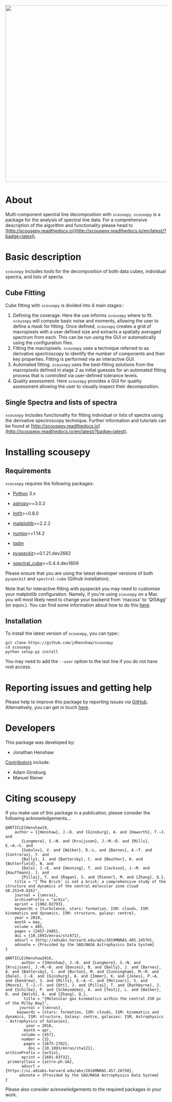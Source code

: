 <p align="center">
<img src="docs/SCOUSE_LOGO.png"  alt="" width = "550" />
</p>

About
=====

Multi-component spectral line decomposition with ``scousepy``. ``scousepy`` is a
package for the analysis of spectral line data. For a comprehensive description
of the algorithm and functionality please head to
[http://scousepy.readthedocs.io](http://scousepy.readthedocs.io/en/latest/?badge=latest).

Basic description
=================

``scousepy`` includes tools for the decomposition of both data cubes, individual
spectra, and lists of specta.

Cube Fitting
------------

Cube fitting with ``scousepy`` is divided into 4 main stages::

1. Defining the coverage. Here the use informs ``scousepy`` where to fit.
``scousepy`` will compute basic noise and moments, allowing the user to define a
mask for fitting. Once defined, ``scousepy`` creates a grid of macropixels with
a user defined size and extracts a spatially averaged spectrum from each. This
can be run using the GUI or automatically using the configuration files.
2. Fitting the macropixels. ``scousepy`` uses a technique referred to as
derivative spectroscopy to identify the number of components and their key
properties. Fitting is performed via an interactive GUI.
3. Automated fitting. ``scousepy`` uses the best-fitting solutions from the
macropixels defined in stage 2 as initial guesses for an automated fitting
process that is controlled via user-defined tolerance levels.
4. Quality assessment. Here ``scousepy`` provides a GUI for quality assessment
allowing the user to visually inspect their decomposition.

Single Spectra and lists of spectra
-----------------------------------

``scousepy`` includes functionality for fitting individual or lists of spectra
using the derivative spectroscopy technique. Further information and tutorials
can be found at [http://scousepy.readthedocs.io](http://scousepy.readthedocs.io/en/latest/?badge=latest).


Installing scousepy
===================

Requirements
------------

``scousepy`` requires the following packages:

* [Python](http://www.python.org) 3.x

* [astropy](http://www.astropy.org/)>=3.0.2
* [lmfit](http://lmfit.github.io/lmfit-py/)>=0.8.0
* [matplotlib](https://matplotlib.org/)>=2.2.2
* [numpy](http://www.numpy.org/)>=1.14.2
* [tqdm](https://github.com/tqdm/tqdm)
* [pyspeckit](http://pyspeckit.readthedocs.io/en/latest/)>=0.1.21.dev2682
* [spectral_cube](http://spectral-cube.readthedocs.io/en/latest/)>=0.4.4.dev1809

Please ensure that you are using the latest developer versions of both ``pyspeckit``
and ``spectral-cube`` (Github installation).

Note that for interactive fitting with pyspeckit you may need to customise your
matplotlib configuration. Namely, if you're using ``scousepy`` on a Mac you will
most likely need to change your backend from 'macosx' to 'Qt5Agg' (or equiv.).
You can find some information about how to do this [here](https://matplotlib.org/users/customizing.html#customizing-matplotlib).

Installation
------------

To install the latest version of ``scousepy``, you can type::

    git clone https://github.com/jdhenshaw/scousepy
    cd scousepy
    python setup.py install

You may need to add the ``--user`` option to the last line if you do not have
root access.

Reporting issues and getting help
=================================

Please help to improve this package by reporting issues via [GitHub](https://github.com/jdhenshaw/scousepy/issues).
Alternatively, you can get in touch [here](mailto:jonathan.d.henshaw@gmail.com).

Developers
==========

This package was developed by:

* Jonathan Henshaw

[Contributors](https://github.com/jdhenshaw/scousepy/graphs/contributors) include:

* Adam Ginsburg
* Manuel Riener

Citing scousepy
===============

If you make use of this package in a publication, please consider the following
acknowledgements...

```
@ARTICLE{Henshaw19,
    author = {{Henshaw}, J.~D. and {Ginsburg}, A. and {Haworth}, T.~J. and
       {Longmore}, S.~N. and {Kruijssen}, J.~M.~D. and {Mills}, E.~A.~C. and
       {Sokolov}, V. and {Walker}, D.~L. and {Barnes}, A.~T. and {Contreras}, Y. and
       {Bally}, J. and {Battersby}, C. and {Beuther}, H. and {Butterfield}, N. and
       {Dale}, J.~E. and {Henning}, T. and {Jackson}, J.~M. and {Kauffmann}, J. and
       {Pillai}, T. and {Ragan}, S. and {Riener}, M. and {Zhang}, Q.},
    title = "{`The Brick' is not a brick: a comprehensive study of the structure and dynamics of the central molecular zone cloud G0.253+0.016}",
    journal = {\mnras},
    archivePrefix = "arXiv",
    eprint = {1902.02793},
    keywords = {turbulence, stars: formation, ISM: clouds, ISM: kinematics and dynamics, ISM: structure, galaxy: centre},
    year = 2019,
    month = may,
    volume = 485,
    pages = {2457-2485},
    doi = {10.1093/mnras/stz471},
    adsurl = {http://adsabs.harvard.edu/abs/2019MNRAS.485.2457H},
    adsnote = {Provided by the SAO/NASA Astrophysics Data System}
}

@ARTICLE{Henshaw2016,
       author = {{Henshaw}, J.~D. and {Longmore}, S.~N. and {Kruijssen}, J.~M.~D. and {Davies}, B. and {Bally}, J. and {Barnes}, A. and {Battersby}, C. and {Burton}, M. and {Cunningham}, M.~R. and {Dale}, J.~E. and {Ginsburg}, A. and {Immer}, K. and {Jones}, P.~A. and {Kendrew}, S. and {Mills}, E.~A.~C. and {Molinari}, S. and {Moore}, T.~J.~T. and {Ott}, J. and {Pillai}, T. and {Rathborne}, J. and {Schilke}, P. and {Schmiedeke}, A. and {Testi}, L. and {Walker}, D. and {Walsh}, A. and {Zhang}, Q.},
        title = "{Molecular gas kinematics within the central 250 pc of the Milky Way}",
      journal = {\mnras},
     keywords = {stars: formation, ISM: clouds, ISM: kinematics and dynamics, ISM: structure, Galaxy: centre, galaxies: ISM, Astrophysics - Astrophysics of Galaxies},
         year = 2016,
        month = apr,
       volume = {457},
       number = {3},
        pages = {2675-2702},
          doi = {10.1093/mnras/stw121},
archivePrefix = {arXiv},
       eprint = {1601.03732},
 primaryClass = {astro-ph.GA},
       adsurl = {https://ui.adsabs.harvard.edu/abs/2016MNRAS.457.2675H},
      adsnote = {Provided by the SAO/NASA Astrophysics Data System}
}

```

Please also consider acknowledgements to the required packages in your work.
